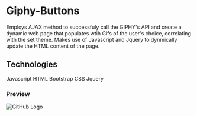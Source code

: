# Giphy-Buttons

Employs AJAX method to successfuly call the GIPHY's API and create a dynamic web page that populates wtih Gifs of the user's choice, correlating with the set theme. Makes use of Javascript and Jquery to dynmically update the HTML content of the page.

## Technologies

Javascript
HTML
Bootstrap
CSS 
Jquery

### Preview
![GitHub Logo](/images/gif.png)
